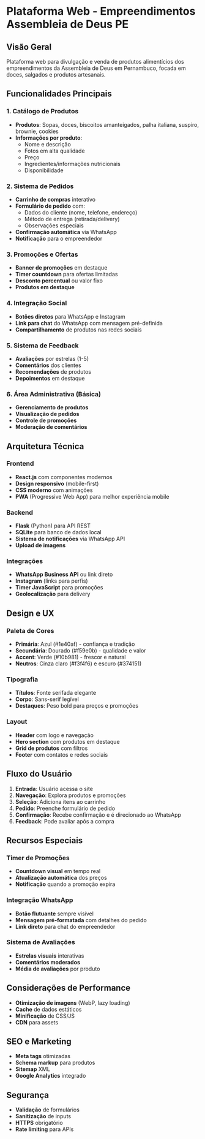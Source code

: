 # Plataforma Web - Empreendimentos Assembleia de Deus PE

## Visão Geral
Plataforma web para divulgação e venda de produtos alimentícios dos empreendimentos da Assembleia de Deus em Pernambuco, focada em doces, salgados e produtos artesanais.

## Funcionalidades Principais

### 1. Catálogo de Produtos
- **Produtos**: Sopas, doces, biscoitos amanteigados, palha italiana, suspiro, brownie, cookies
- **Informações por produto**:
  - Nome e descrição
  - Fotos em alta qualidade
  - Preço
  - Ingredientes/informações nutricionais
  - Disponibilidade

### 2. Sistema de Pedidos
- **Carrinho de compras** interativo
- **Formulário de pedido** com:
  - Dados do cliente (nome, telefone, endereço)
  - Método de entrega (retirada/delivery)
  - Observações especiais
- **Confirmação automática** via WhatsApp
- **Notificação** para o empreendedor

### 3. Promoções e Ofertas
- **Banner de promoções** em destaque
- **Timer countdown** para ofertas limitadas
- **Desconto percentual** ou valor fixo
- **Produtos em destaque**

### 4. Integração Social
- **Botões diretos** para WhatsApp e Instagram
- **Link para chat** do WhatsApp com mensagem pré-definida
- **Compartilhamento** de produtos nas redes sociais

### 5. Sistema de Feedback
- **Avaliações** por estrelas (1-5)
- **Comentários** dos clientes
- **Recomendações** de produtos
- **Depoimentos** em destaque

### 6. Área Administrativa (Básica)
- **Gerenciamento de produtos**
- **Visualização de pedidos**
- **Controle de promoções**
- **Moderação de comentários**

## Arquitetura Técnica

### Frontend
- **React.js** com componentes modernos
- **Design responsivo** (mobile-first)
- **CSS moderno** com animações
- **PWA** (Progressive Web App) para melhor experiência mobile

### Backend
- **Flask** (Python) para API REST
- **SQLite** para banco de dados local
- **Sistema de notificações** via WhatsApp API
- **Upload de imagens**

### Integrações
- **WhatsApp Business API** ou link direto
- **Instagram** (links para perfis)
- **Timer JavaScript** para promoções
- **Geolocalização** para delivery

## Design e UX

### Paleta de Cores
- **Primária**: Azul (#1e40af) - confiança e tradição
- **Secundária**: Dourado (#f59e0b) - qualidade e valor
- **Accent**: Verde (#10b981) - frescor e natural
- **Neutros**: Cinza claro (#f3f4f6) e escuro (#374151)

### Tipografia
- **Títulos**: Fonte serifada elegante
- **Corpo**: Sans-serif legível
- **Destaques**: Peso bold para preços e promoções

### Layout
- **Header** com logo e navegação
- **Hero section** com produtos em destaque
- **Grid de produtos** com filtros
- **Footer** com contatos e redes sociais

## Fluxo do Usuário

1. **Entrada**: Usuário acessa o site
2. **Navegação**: Explora produtos e promoções
3. **Seleção**: Adiciona itens ao carrinho
4. **Pedido**: Preenche formulário de pedido
5. **Confirmação**: Recebe confirmação e é direcionado ao WhatsApp
6. **Feedback**: Pode avaliar após a compra

## Recursos Especiais

### Timer de Promoções
- **Countdown visual** em tempo real
- **Atualização automática** dos preços
- **Notificação** quando a promoção expira

### Integração WhatsApp
- **Botão flutuante** sempre visível
- **Mensagem pré-formatada** com detalhes do pedido
- **Link direto** para chat do empreendedor

### Sistema de Avaliações
- **Estrelas visuais** interativas
- **Comentários moderados**
- **Média de avaliações** por produto

## Considerações de Performance
- **Otimização de imagens** (WebP, lazy loading)
- **Cache** de dados estáticos
- **Minificação** de CSS/JS
- **CDN** para assets

## SEO e Marketing
- **Meta tags** otimizadas
- **Schema markup** para produtos
- **Sitemap** XML
- **Google Analytics** integrado

## Segurança
- **Validação** de formulários
- **Sanitização** de inputs
- **HTTPS** obrigatório
- **Rate limiting** para APIs

